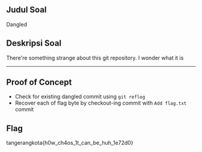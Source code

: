 ## Judul Soal
Dangled

## Deskripsi Soal

There're something strange about this git repository. I wonder what it is

---
## Proof of Concept
- Check for existing dangled commit using `git reflog`
- Recover each of flag byte by checkout-ing commit with `Add flag.txt` commit


## Flag

tangerangkota{h0w_ch4os_1t_can_be_huh_1e72d0}